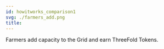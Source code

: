 ```yaml
---
id: howitworks_comparison1
svg: ./farmers_add.png
title: 
---
```


Farmers add capacity to the Grid and earn ThreeFold Tokens.

